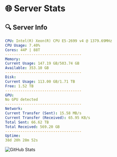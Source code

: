 # 🌐 Server Stats
## 🔍 Server Info
```yaml
CPU: Intel(R) Xeon(R) CPU E5-2699 v4 @ 1379.69MHz
CPU Usage: 7.40%
Cores: 44P | 88T
-----------------------------------
Memory:
Current Usage: 147.19 GB/503.74 GB
Available: 353.10 GB
-----------------------------------
Disk:
Current Usage: 113.00 GB/1.71 TB
Free: 1.52 TB
-----------------------------------
GPU:
No GPU detected
-----------------------------------
Network:
Current Transfer (Sent): 15.58 MB/s
Current Transfer (Received): 65.95 KB/s
Total Sent: 66.62 TB
Total Received: 569.20 GB
-----------------------------------
Uptime:
38d 20h 28m 52s
```
![GitHub Stats](https://img.shields.io/badge/Updated-2025-04-15_17:51:41-blue)